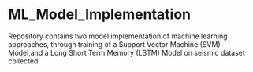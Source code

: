 # ML_Model_Implementation
Repository contains two model implementation of machine learning approaches, through training of a Support Vector Machine (SVM) Model,and a Long Short Term Memory (LSTM) Model on seismic dataset collected.
